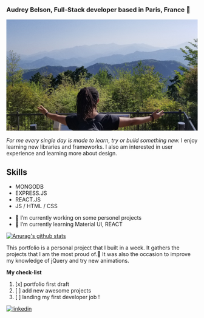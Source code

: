 ### Audrey Belson, Full-Stack developer based in Paris, France 👋
![My pic open arms](https://github.com/abWasHere/my_portfolio/blob/master/./images/my-pic-moutain.jpg?raw=true)

*For me every single day is made to learn, try or build something new.*
I enjoy learning new libraries and frameworks. I also am interested in user experience and learning more about design.

## Skills 
* MONGODB 
* EXPRESS.JS
* REACT.JS 
* JS / HTML / CSS

- 🔭 I’m currently working on some personel projects 
- 🌱 I’m currently learning Material UI, REACT 

[![Anurag's github stats](https://github-readme-stats.vercel.app/api?username=abWasHere)](https://github.com/abWasHere/github-readme-stats)

This portfolio is a personal project that I built in a week.
It gathers the projects that I am the most proud of.:muscle:
It was also the occasion to improve my knowledge of jQuery and try new animations.

**My check-list**

1. [x] portfolio first draft
2. [ ] add new awesome projects
3. [ ] landing my first developer job !

[<img src='https://cdn.jsdelivr.net/npm/simple-icons@3.0.1/icons/linkedin.svg' alt='linkedin' height='40'>](https://www.linkedin.com/in/https://www.linkedin.com/in/audrey-belson/) 
